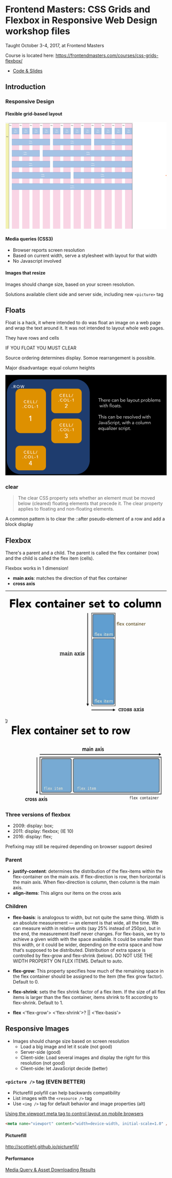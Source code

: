 # Frontend Masters: CSS Grids and Flexbox in Responsive Web Design workshop files

Taught October 3-4, 2017, at Frontend Masters

Course is located here: https://frontendmasters.com/courses/css-grids-flexbox/

- [Code & Slides](https://github.com/jen4web/fem-layout/)

## Introduction

### Responsive Design

#### Flexible grid-based layout

![Grid-based layout](images/GridBasedLayout.png)

#### Media queries (CSS3)

- Browser reports screen resolution
- Based on current width, serve a stylesheet with layout for that width
- No Javascript involved

#### Images that resize

Images should change size, based on your screen resolution.

Solutions available client side and server side, including new `<picture>` tag

## Floats

Float is a hack, it where intended to do was float an image on a web page and wrap the text around it. It was not intended to layout whole web pages.

They have rows and cells

IF YOU FLOAT YOU MUST CLEAR

Source ordering determines display. Somoe rearrangement is possible.

Major disadvantage: equal column heights

![Float Layout Problem](images/FloatLayoutProblem.png)

### clear

> The clear CSS property sets whether an element must be moved below (cleared) floating elements that precede it. The clear property applies to floating and non-floating elements.

A common pattern is to clear the ::after pseudo-element of a row and add a block display

## Flexbox

There's a parent and a child. The parent is called the flex container (row) and the child is called the flex item (cells).

Flexbox works in 1 dimension!

- **main axis**: matches the direction of that flex container
- **cross axis**

![Flex Column](images/FlexColumn.png)

![Flex Row](images/FlexRow.png)

### Three versions of flexbox

- 2009: display: box;
- 2011: display: flexbox; (IE 10)
- 2016: display: flex;

Prefixing may still be required depending on browser support desired

### Parent

- **justify-content**: determines the distribution of the flex-items within the flex-container on the main axis. If flex-direction is row, then horizontal is the main axis. When flex-direction is column, then column is the main axis.
- **align-items**: This aligns our items on the cross axis

### Children

- **flex-basis**: is analogous to width, but not quite the same thing. Width is an absolute measurement — an element is that wide, all the time. We can measure width in relative units (say 25% instead of 250px), but in the end, the measurement itself never changes. For flex-basis, we try to achieve a given width with the space available. It could be smaller than this width, or it could be wider, depending on the extra space and how that’s supposed to be distributed. Distribution of extra space is controlled by flex-grow and flex-shrink (below). DO NOT USE THE WIDTH PROPERTY ON FLEX ITEMS. Default to auto.

- **flex-grow**: This property specifies how much of the remaining space in the flex container should be assigned to the item (the flex grow factor). Default to 0.

- **flex-shrink**: sets the flex shrink factor of a flex item. If the size of all flex items is larger than the flex container, items shrink to fit according to flex-shrink. Default to 1.

- **flex** <'flex-grow'> <'flex-shrink'>? || <'flex-basis'>

## Responsive Images

- Images should change size based on screen resolution
  - Load a big image and let it scale (not good)
  - Server-side (good)
  - Client-side: Load several images and display the right for this resolution (not good)
  - Client-side: let JavaScript decide (better)

### `<picture />` tag (EVEN BETTER)

- Picturefill polyfill can help backwards compatibility
- List images with the `<resource />` tag
- Use `<img />` tag for default behavior and image properties (alt)

[Using the viewport meta tag to control layout on mobile browsers](https://developer.mozilla.org/en-US/docs/Web/HTML/Viewport_meta_tag)

```html
<meta name="viewport" content="width=device-width, initial-scale=1.0" />
```

#### Picturefill

http://scottjehl.github.io/picturefill/

#### Performance

[Media Query & Asset Downloading Results](https://timkadlec.com/2012/04/media-query-asset-downloading-results/)
